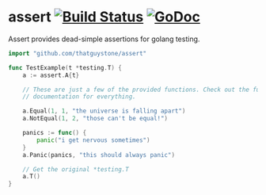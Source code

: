 # assert [![Build Status](https://travis-ci.org/thatguystone/assert.svg)](https://travis-ci.org/thatguystone/assert) [![GoDoc](https://godoc.org/github.com/thatguystone/assert?status.svg)](https://godoc.org/github.com/thatguystone/assert)

Assert provides dead-simple assertions for golang testing.

```go
import "github.com/thatguystone/assert"

func TestExample(t *testing.T) {
	a := assert.A{t}

	// These are just a few of the provided functions. Check out the full
	// documentation for everything.

	a.Equal(1, 1, "the universe is falling apart")
	a.NotEqual(1, 2, "those can't be equal!")

	panics := func() {
		panic("i get nervous sometimes")
	}
	a.Panic(panics, "this should always panic")

	// Get the original *testing.T
	a.T()
}
```
